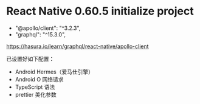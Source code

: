 # React Native 0.60.5 initialize project


- "@apollo/client": "^3.2.3",
- "graphql": "^15.3.0",

https://hasura.io/learn/graphql/react-native/apollo-client

已设置好如下配置：

- Android Hermes（爱马仕引擎）
- Android O 网络请求
- TypeScript 语法
- prettier 美化参数

